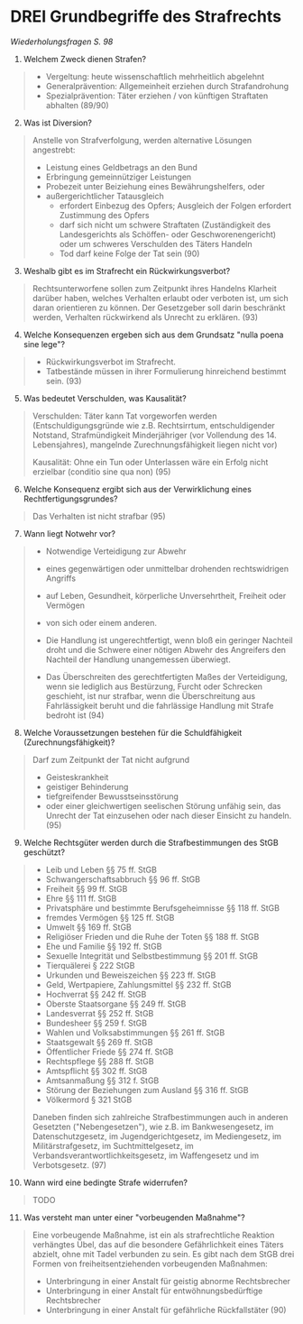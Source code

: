 # DREI Grundbegriffe des Strafrechts
_Wiederholungsfragen S. 98_

1. Welchem Zweck dienen Strafen?
>- Vergeltung: heute wissenschaftlich mehrheitlich abgelehnt
>- Generalprävention: Allgemeinheit erziehen durch Strafandrohung
>- Spezialprävention: Täter erziehen / von künftigen Straftaten abhalten (89/90)

2. Was ist Diversion?
>Anstelle von Strafverfolgung, werden alternative Lösungen angestrebt:
>- Leistung eines Geldbetrags an den Bund
>- Erbringung gemeinnütziger Leistungen
>- Probezeit unter Beiziehung eines Bewährungshelfers, oder
>- außergerichtlicher Tatausgleich
>    - erfordert Einbezug des Opfers; Ausgleich der Folgen erfordert Zustimmung des Opfers
>    - darf sich nicht um schwere Straftaten (Zuständigkeit des Landesgerichts als Schöffen- oder Geschworenengericht) oder um schweres Verschulden des Täters Handeln
>    - Tod darf keine Folge der Tat sein (90)

3. Weshalb gibt es im Strafrecht ein Rückwirkungsverbot?
>Rechtsunterworfene sollen zum Zeitpunkt ihres Handelns Klarheit darüber haben, welches Verhalten erlaubt oder verboten ist, um sich daran orientieren zu können. Der Gesetzgeber soll darin beschränkt werden, Verhalten rückwirkend als Unrecht zu erklären. (93)

4. Welche Konsequenzen ergeben sich aus dem Grundsatz "nulla poena sine lege"?
>- Rückwirkungsverbot im Strafrecht.
>- Tatbestände müssen in ihrer Formulierung hinreichend bestimmt sein. (93)

5. Was bedeutet Verschulden, was Kausalität?
>Verschulden: Täter kann Tat vorgeworfen werden (Entschuldigungsgründe wie z.B. Rechtsirrtum, entschuldigender Notstand, Strafmündigkeit Minderjähriger (vor Vollendung des 14. Lebensjahres), mangelnde Zurechnungsfähigkeit liegen nicht vor)
>
>Kausalität: Ohne ein Tun oder Unterlassen wäre ein Erfolg nicht erzielbar (conditio sine qua non) (95)

6. Welche Konsequenz ergibt sich aus der Verwirklichung eines Rechtfertigungsgrundes?
>Das Verhalten ist nicht strafbar (95)

7. Wann liegt Notwehr vor?
>- Notwendige Verteidigung zur Abwehr
>- eines gegenwärtigen oder unmittelbar drohenden rechtswidrigen Angriffs
>- auf Leben, Gesundheit, körperliche Unversehrtheit, Freiheit oder Vermögen
>- von sich oder einem anderen.
>
>- Die Handlung ist ungerechtfertigt, wenn bloß ein geringer Nachteil droht und die Schwere einer nötigen Abwehr des Angreifers den Nachteil der Handlung unangemessen überwiegt.
>- Das Überschreiten des gerechtfertigten Maßes der Verteidigung, wenn sie lediglich aus Bestürzung, Furcht oder Schrecken geschieht, ist nur strafbar, wenn die Überschreitung aus Fahrlässigkeit beruht und die fahrlässige Handlung mit Strafe bedroht ist (94)

8. Welche Voraussetzungen bestehen für die Schuldfähigkeit (Zurechnungsfähigkeit)?
>Darf zum Zeitpunkt der Tat nicht aufgrund
>- Geisteskrankheit
>- geistiger Behinderung
>- tiefgreifender Bewusstseinsstörung
>- oder einer gleichwertigen seelischen Störung unfähig sein,
> das Unrecht der Tat einzusehen oder nach dieser Einsicht zu handeln. (95)

9. Welche Rechtsgüter werden durch die Strafbestimmungen des StGB geschützt?
>- Leib und Leben §§ 75 ff. StGB
>- Schwangerschaftsabbruch §§ 96 ff. StGB
>- Freiheit §§ 99 ff. StGB
>- Ehre §§ 111 ff. StGB
>- Privatsphäre und bestimmte Berufsgeheimnisse §§ 118 ff. StGB
>- fremdes Vermögen §§ 125 ff. StGB
>- Umwelt §§ 169 ff. StGB
>- Religiöser Frieden und die Ruhe der Toten §§ 188 ff. StGB
>- Ehe und Familie §§ 192 ff. StGB
>- Sexuelle Integrität und Selbstbestimmung §§ 201 ff. StGB
>- Tierquälerei § 222 StGB
>- Urkunden und Beweiszeichen §§ 223 ff. StGB
>- Geld, Wertpapiere, Zahlungsmittel §§ 232 ff. StGB
>- Hochverrat §§ 242 ff. StGB
>- Oberste Staatsorgane §§ 249 ff. StGB
>- Landesverrat §§ 252 ff. StGB
>- Bundesheer §§ 259 f. StGB
>- Wahlen und Volksabstimmungen §§ 261 ff. StGB
>- Staatsgewalt §§ 269 ff. StGB
>- Öffentlicher Friede §§ 274 ff. StGB
>- Rechtspflege §§ 288 ff. StGB
>- Amtspflicht §§ 302 ff. StGB
>- Amtsanmaßung §§ 312 f. StGB
>- Störung der Beziehungen zum Ausland §§ 316 ff. StGB
>- Völkermord § 321 StGB
>
>Daneben finden sich zahlreiche Strafbestimmungen auch in anderen Gesetzten ("Nebengesetzen"), wie z.B. im Bankwesengesetz, im Datenschutzgesetz, im Jugendgerichtgesetz, im Mediengesetz, im Militärstrafgesetz, im Suchtmittelgesetz, im Verbandsverantwortlichkeitsgesetz, im Waffengesetz und im Verbotsgesetz. (97)

10. Wann wird eine bedingte Strafe widerrufen?
>TODO

11. Was versteht man unter einer "vorbeugenden Maßnahme"?
>Eine vorbeugende Maßnahme, ist ein als strafrechtliche Reaktion verhängtes Übel, das auf die besondere Gefährlichkeit eines Täters abzielt, ohne mit Tadel verbunden zu sein. Es gibt nach dem StGB drei Formen von freiheitsentziehenden vorbeugenden Maßnahmen:
>- Unterbringung in einer Anstalt für geistig abnorme Rechtsbrecher
>- Unterbringung in einer Anstalt für entwöhnungsbedürftige Rechtsbrecher
>- Unterbringung in einer Anstalt für gefährliche Rückfallstäter (90)
